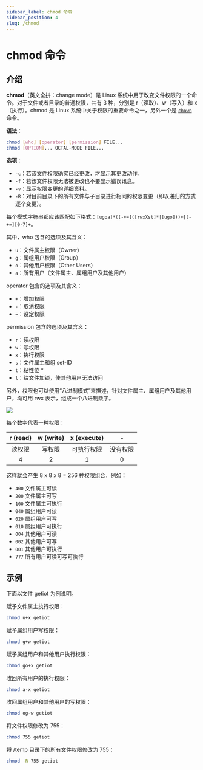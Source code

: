 ```yaml
---
sidebar_label: chmod 命令
sidebar_position: 4
slug: /chmod
---
```


# chmod 命令



## 介绍

**chmod**（英文全拼：change mode）是 Linux 系统中用于改变文件权限的一个命令。对于文件或者目录的普通权限，共有 3 种，分别是 r（读取）、w（写入）和 x（执行）。chmod 是 Linux 系统中关于权限的重要命令之一，另外一个是 [`chown`](/linux-command/chown) 命令。

**语法**：

```bash
chmod [who] [operator] [permission] FILE...
chmod [OPTION]... OCTAL-MODE FILE...
```

**选项**：

- `-c`：若该文件权限确实已经更改，才显示其更改动作。
- `-f`：若该文件权限无法被更改也不要显示错误讯息。
- `-v`：显示权限变更的详细资料。
- `-R`：对目前目录下的所有文件与子目录进行相同的权限变更（即以递归的方式逐个变更）。

每个模式字符串都应该匹配如下格式：`[ugoa]*([-+=]([rwxXst]*|[ugo]))+|[-+=][0-7]+`。

其中，who 包含的选项及其含义：

- `u`：文件属主权限（Owner）
- `g`：属组用户权限（Group）
- `o`：其他用户权限（Other Users）
- `a`：所有用户（文件属主、属组用户及其他用户）

operator 包含的选项及其含义：

- `+`：增加权限
- `-`：取消权限
- `=`：设定权限

permission 包含的选项及其含义：

- `r`：读权限
- `w`：写权限
- `x`：执行权限
- `s`：文件属主和组 set-ID
- `t`：粘性位 *
- `l`：给文件加锁，使其他用户无法访问

另外，权限也可以使用“八进制模式”来描述，针对文件属主、属组用户及其他用户，均可用 rwx 表示，组成一个八进制数字。

![](https://static.getiot.tech/chmod-permission.jpg#center-600)

每个数字代表一种权限：

| r (read) | w (write) | x (execute) |    -     |
| :------: | :-------: | :---------: | :------: |
|  读权限  |  写权限   | 可执行权限  | 没有权限 |
|    4     |     2     |      1      |    0     |

这样就会产生 8 x 8 x 8 = 256 种权限组合，例如：

- `400` 文件属主可读 
- `200` 文件属主可写 
- `100` 文件属主可执行 
- `040` 属组用户可读 
- `020` 属组用户可写 
- `010` 属组用户可执行 
- `004` 其他用户可读 
- `002` 其他用户可写 
- `001` 其他用户可执行 
- `777` 所有用户可读可写可执行



## 示例

下面以文件 getiot 为例说明。

赋予文件属主执行权限：

```bash
chmod u+x getiot
```

赋予属组用户写权限：

```bash
chmod g+w getiot
```

赋予属组用户和其他用户执行权限：

```bash
chmod go+x getiot
```

收回所有用户的执行权限：

```bash
chmod a-x getiot
```

收回属组用户和其他用户的写权限：

```bash
chmod og-w getiot
```

将文件权限修改为 755：

```bash
chmod 755 getiot
```

将 /temp 目录下的所有文件权限修改为 755：

```bash
chmod -R 755 getiot
```

